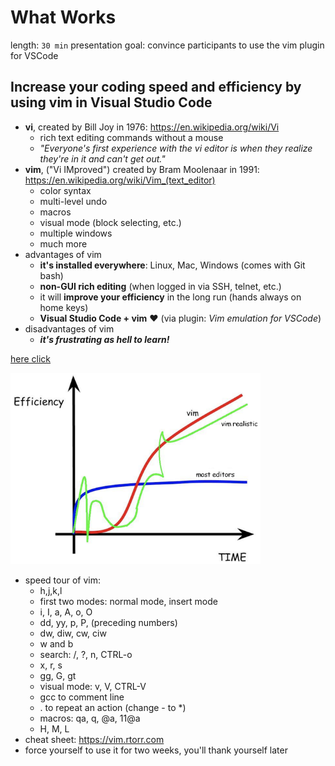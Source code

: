 # What Works

length: `30 min` presentation
goal: convince participants to use the vim plugin for VSCode

## Increase your coding speed and efficiency by using vim in Visual Studio Code 

- **vi**, created by Bill Joy in 1976: https://en.wikipedia.org/wiki/Vi
    - rich text editing commands without a mouse
    - *"Everyone's first experience with the vi editor is when they realize they're in it and can't get out."*
- **vim**, ("Vi IMproved") created by Bram Moolenaar in 1991: https://en.wikipedia.org/wiki/Vim_(text_editor)
    - color syntax
    - multi-level undo
    - macros
    - visual mode (block selecting, etc.)
    - multiple windows
    - much more
- advantages of vim
    - **it's installed everywhere**: Linux, Mac, Windows (comes with Git bash)
    - **non-GUI rich editing** (when logged in via SSH, telnet, etc.)
    - it will **improve your efficiency** in the long run (hands always on home keys)
    - **Visual Studio Code + vim** :heart: (via plugin: *Vim emulation for VSCode*)
- disadvantages of vim
    - ***it's frustrating as hell to learn!***

[here click](images/vim_curve.png)

<img src="images/vim_curve.png" width="400"/>

- speed tour of vim:
    * h,j,k,l
    * first two modes: normal mode, insert mode
    * i, I, a, A, o, O
    * dd, yy, p, P, (preceding numbers)
    * dw, diw, cw, ciw
    * w and b
    * search: /, ?, n, CTRL-o
    * x, r, s
    * gg, G, gt
    * visual mode: v, V, CTRL-V
    * gcc to comment line
    * . to repeat an action (change - to *)
    * macros: qa, q, @a, 11@a
	* H, M, L
- cheat sheet: https://vim.rtorr.com
- force yourself to use it for two weeks, you'll thank yourself later
